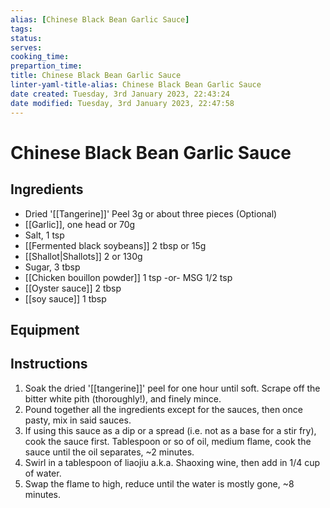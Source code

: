 ```yaml
---
alias: [Chinese Black Bean Garlic Sauce]
tags: 
status:
serves:
cooking_time:
prepartion_time:
title: Chinese Black Bean Garlic Sauce
linter-yaml-title-alias: Chinese Black Bean Garlic Sauce
date created: Tuesday, 3rd January 2023, 22:43:24
date modified: Tuesday, 3rd January 2023, 22:47:58
---
```


# Chinese Black Bean Garlic Sauce

## Ingredients

- Dried '[[Tangerine]]' Peel 3g or about three pieces (Optional)
- [[Garlic]], one head or 70g
- Salt, 1 tsp
- [[Fermented black soybeans]] 2 tbsp or 15g
- [[Shallot|Shallots]] 2 or 130g
- Sugar, 3 tbsp
- [[Chicken bouillon powder]] 1 tsp -or- MSG 1/2 tsp
- [[Oyster sauce]] 2 tbsp
- [[soy sauce]] 1 tbsp

## Equipment

## Instructions

1. Soak the dried '[[tangerine]]' peel for one hour until soft. Scrape off the bitter white pith (thoroughly!), and finely mince.
2. Pound together all the ingredients except for the sauces, then once pasty, mix in said sauces.
3. If using this sauce as a dip or a spread (i.e. not as a base for a stir fry), cook the sauce first. Tablespoon or so of oil, medium flame, cook the sauce until the oil separates, ~2 minutes.
4. Swirl in a tablespoon of liaojiu a.k.a. Shaoxing wine, then add in 1/4 cup of water.
5. Swap the flame to high, reduce until the water is mostly gone, ~8 minutes.